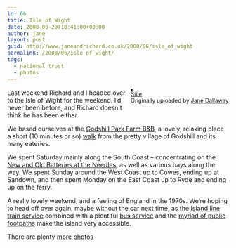 ```yaml
---
id: 66
title: Isle of Wight
date: 2008-06-29T10:41:00+00:00
author: jane
layout: post
guid: http://www.janeandrichard.co.uk/2008/06/isle_of_wight
permalink: /2008/06/isle_of_wight/
tags:
  - national trust
  - photos
---
```

<div style="float: right; margin-left: 10px; margin-bottom: 10px;">
  <a href="http://www.flickr.com/photos/janed/2620844856/" title="photo sharing"><img src="http://farm4.static.flickr.com/3163/2620844856_0b05f9ef81_m.jpg" alt="" style="border: solid 2px #000000;" /></a><br /><span style="font-size: 0.9em; margin-top: 0px;"><a href="http://www.flickr.com/photos/janed/2620844856/">Stile</a><br />Originally uploaded by <a href="http://www.flickr.com/people/janed/">Jane Dallaway</a></span>
</div>

Last weekend Richard and I headed over to the Isle of Wight for the weekend. I&#8217;d never been before, and Richard doesn&#8217;t think he has been either.

We based ourselves at the [Godshill Park Farm B&B](http://www.godshillparkfarm.uk.com/bandb.html), a lovely, relaxing place a short (10 minutes or so) [walk](http://sportstracker.nokia.com/nts/workoutdetail/index.do?id=257066) from the pretty village of Godshill and its many eateries. 

We spent Saturday mainly along the South Coast &#8211; concentrating on the [New and Old Batteries at the Needles](http://www.nationaltrust.org.uk/main/w-vh/w-visits/w-findaplace/w-theneedlesoldbattery/), as well as various bays along the way. We spent Sunday around the West Coast up to Cowes, ending up at Sandown, and then spent Monday on the East Coast up to Ryde and ending up on the ferry.

A really lovely weekend, and a feeling of England in the 1970s. We&#8217;re hoping to head off over again, maybe without the car next time, as the [Island line train service](http://www.island-line.co.uk/) combined with a plentiful [bus service](http://www.islandbuses.info/) and the [myriad of public footpaths](http://www.iwight.com/just_visiting/getting_around/walking.asp) make the island very accessible.

There are plenty [more photos](http://flickr.com/photos/janed/sets/72157605873137792/)<br clear="all" />